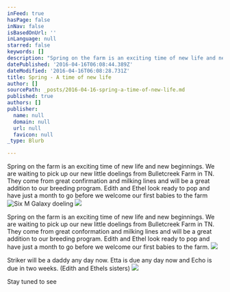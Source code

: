 ```yaml
---
inFeed: true
hasPage: false
inNav: false
isBasedOnUrl: ''
inLanguage: null
starred: false
keywords: []
description: "Spring on the farm is an exciting time of new life and new beginnings. \_We are waiting to pick up our new little doelings from Bulletcreek Farm in TN. \_They come from great confirmation and milking lines and will be a great addition to our breeding program. \_Edith and Ethel look ready to pop and have just a month to go before we welcome our first babies to the farm"
datePublished: '2016-04-16T06:08:44.389Z'
dateModified: '2016-04-16T06:08:28.731Z'
title: Spring - A time of new life
author: []
sourcePath: _posts/2016-04-16-spring-a-time-of-new-life.md
published: true
authors: []
publisher:
  name: null
  domain: null
  url: null
  favicon: null
_type: Blurb

---
```

Spring on the farm is an exciting time of new life and new beginnings.  We are waiting to pick up our new little doelings from Bulletcreek Farm in TN.  They come from great confirmation and milking lines and will be a great addition to our breeding program.  Edith and Ethel look ready to pop and have just a month to go before we welcome our first babies to the farm
![Six M Galaxy doeling](https://the-grid-user-content.s3-us-west-2.amazonaws.com/a7348ea0-fb26-4d8c-bad1-b604161ba97d.jpg)
![](https://the-grid-user-content.s3-us-west-2.amazonaws.com/9a84e1d6-b4f7-4a2f-a7bb-bed1aac0bd5e.jpg)

Spring on the farm is an exciting time of new life and new beginnings.  We are waiting to pick up our new little doelings from Bulletcreek Farm in TN.  They come from great conformation and milking lines and will be a great addition to our breeding program.  Edith and Ethel look ready to pop and have just a month to go before we welcome our first babies to the farm.  ![](https://the-grid-user-content.s3-us-west-2.amazonaws.com/e6e5b99d-260e-4c4f-8fe2-278274b6b50f.jpg)

Striker will be a daddy any day now.  Etta is due any day now and Echo is due in two weeks. (Edith and Ethels sisters)
![](https://the-grid-user-content.s3-us-west-2.amazonaws.com/d643d5e6-7552-474e-b6a2-a47963090bf9.jpg)

Stay tuned to see